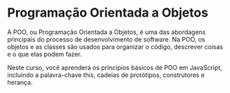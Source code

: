 # Programação Orientada a Objetos

A POO, ou Programação Orientada a Objetos, é uma das abordagens principais do processo de desenvolvimento de software. Na POO, os objetos e as classes são usados para organizar o código, descrever coisas e o que elas podem fazer.

Neste curso, você aprenderá os princípios básicos de POO em JavaScript, incluindo a palavra-chave this, cadeias de protótipos, construtores e herança.